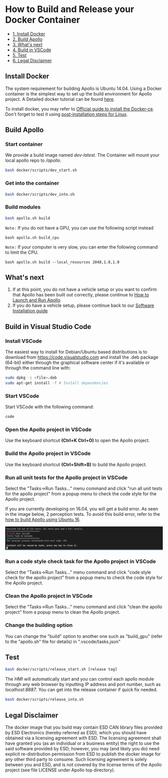 # How to Build and Release your Docker Container

* [1. Install Docker](#install-docker)
* [2. Build Apollo](#build-apollo)
* [3. What's next](#what's-next)
* [4. Build in VSCode](#build-in-visual-studio-code)
* [5. Test](#test)
* [6. Legal Disclaimer](#legal-disclaimer)

## Install Docker
The system requirement for building Apollo is Ubuntu 14.04. Using a Docker container is the simplest way to set up the build environment for Apollo project. A Detailed docker tutorial can be found [here](https://docs.docker.com/).

To install docker, you may refer to
[Official guide to install the Docker-ce](https://docs.docker.com/install/linux/docker-ce/ubuntu).
Don't forget to test it using
[post-installation steps for Linux](https://docs.docker.com/install/linux/linux-postinstall).

## Build Apollo

### Start container
We provide a build image named *dev-latest*. The Container will mount your local apollo repo to */apollo*.
```bash
bash docker/scripts/dev_start.sh
```
### Get into the container
```bash
bash docker/scripts/dev_into.sh
```
### Build modules
```bash
bash apollo.sh build
```
`Note:` If you do not have a GPU, you can use the following script instead

```
bash apollo.sh build_cpu
```

`Note:` If your computer is very slow, you can enter the following command to limit the CPU.

```
bash apollo.sh build --local_resources 2048,1.0,1.0
```

## What's next

1. If at this point, you do not have a vehicle setup or you want to confirm that Apollo has been built out correctly, please continue to [How to Launch and Run Apollo](how_to_launch_Apollo.md)
2. If you do have a vehicle setup, please continue back to our [Software Installation guide](https://github.com/ApolloAuto/apollo/blob/master/docs/quickstart/apollo_software_installation_guide.md)

## Build in Visual Studio Code
### Install VSCode
The easiest way to install for Debian/Ubuntu based distributions is to download from  https://code.visualstudio.com and install the .deb package (64-bit) either through the graphical software center if it's available or through the command line with:
```bash
sudo dpkg -i <file>.deb
sudo apt-get install -f # Install dependencies
```
### Start VSCode
Start VSCode with the following command:
```bash
code
```
### Open the Apollo project in VSCode
Use the keyboard shortcut **(Ctrl+K Ctrl+O)** to open the Apollo project.
### Build the Apollo project in VSCode
Use the keyboard shortcut **(Ctrl+Shift+B)** to build the Apollo project.
### Run all unit tests for the Apollo project in VSCode
Select the "Tasks->Run Tasks..." menu command and click "run all unit tests for the apollo project" from a popup menu to check the code style for the Apollo project.

If you are currently developing on 16.04, you will get a build error.
As seen in the image below, 2 perception tests. To avoid this build error, refer to the [how to build Apollo using Ubuntu 16](how_to_run_apollo_2.5_with_ubuntu16.md).

![Build error](images/build_fail.png)

### Run a code style check task for the Apollo project in VSCode
Select the "Tasks->Run Tasks..." menu command and click "code style check for the apollo project" from a popup menu to check the code style for the Apollo project.
### Clean the Apollo project in VSCode
Select the "Tasks->Run Tasks..." menu command and click "clean the apollo project" from a popup menu to clean the Apollo project.
### Change the building option
 You can change the "build" option to another one such as "build_gpu" (refer to the "apollo.sh" file for details) in ".vscode/tasks.json"

## <span id="test">Test</span>
```bash
bash docker/scripts/release_start.sh [release tag]
```
The *HMI* will automatically start and you can control each apollo module through any web browser by inputting IP address and port number, such as *localhost:8887*. You can get into the release container if quick fix needed.
```bash
bash docker/scripts/release_into.sh
```

## Legal Disclaimer
The docker image that you build may contain ESD CAN library files provided by ESD Electronics (hereby referred as ESD), which you should have obtained via a licensing agreement with ESD. The licensing agreement shall have granted you (as an individual or a business entity) the right to use the said software provided by ESD; however, you may (and likely you do) need explicit re-distribution permission from ESD to publish the docker image for any other third party to consume. Such licensing agreement is solely between you and ESD, and is not covered by the license terms of the Apollo project (see file LICENSE under Apollo top directory).
